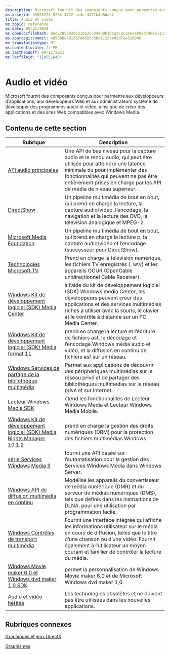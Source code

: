 ```yaml
---
description: Microsoft fournit des composants conçus pour permettre aux développeurs d’applications, aux développeurs Web et aux administrateurs système de développer des programmes audio et vidéo, ainsi que de créer des applications et des sites Web compatibles avec Windows Media.
ms.assetid: 30595274-5234-4722-ac4e-4471b4d8dae2
title: Audio et vidéo
ms.topic: reference
ms.date: 05/31/2018
ms.openlocfilehash: ded7295592db310a353349d9b1dca3c8c2e6aab02d740651132996247fa9198e
ms.sourcegitcommit: e858bbe701567d4583c50a11326e42d7ea51804b
ms.translationtype: MT
ms.contentlocale: fr-FR
ms.lasthandoff: 08/11/2021
ms.locfileid: "118551646"
---
```

# <a name="audio-and-video"></a>Audio et vidéo

Microsoft fournit des composants conçus pour permettre aux développeurs d’applications, aux développeurs Web et aux administrateurs système de développer des programmes audio et vidéo, ainsi que de créer des applications et des sites Web compatibles avec Windows Media.

## <a name="in-this-section"></a>Contenu de cette section



| Rubrique                                                                                                              | Description                                                                                                                                                                                                                        |
|--------------------------------------------------------------------------------------------------------------------|------------------------------------------------------------------------------------------------------------------------------------------------------------------------------------------------------------------------------------|
| [API audio principales](./coreaudio/core-audio-apis-in-windows-vista.md)<br/>                                           | Une API de bas niveau pour la capture audio et le rendu audio, qui peut être utilisée pour atteindre une latence minimale ou pour implémenter des fonctionnalités qui peuvent ne pas être entièrement prises en charge par les API de média de niveau supérieur.<br/>                           |
| [DirectShow](./directshow/directshow.md)<br/>                                                                          | Un pipeline multimédia de bout en bout, qui prend en charge la lecture, la capture audio/vidéo, l’encodage, la navigation et la lecture des DVD, la télévision analogique et MPEG-2.<br/>                                                                       |
| [Microsoft Media Foundation](./medfound/microsoft-media-foundation-sdk.md)<br/>                                         | Un pipeline multimédia de bout en bout, qui prend en charge la lecture p, la capture audio/vidéo et l’encodage (successeur pour DirectShow).<br/>                                                                                                   |
| [Technologies Microsoft TV](/previous-versions/windows/desktop/mstv/microsoft-tv-technologies-portal)<br/>                                      | Prend en charge la télévision numérique, les fichiers TV enregistrés (. wtv) et les appareils OCUR (OpenCable unidirectionnel Cable Receiver).<br/>                                                                                                      |
| [Windows Kit de développement logiciel (SDK) Media Center](/previous-versions/aa286546(v=msdn.10))<br/>                                          | à l’aide du kit de développement logiciel (SDK) Windows media Center, les développeurs peuvent créer des applications et des services multimédias riches à utiliser avec la souris, le clavier et le contrôle à distance sur un PC Media Center.<br/>                        |
| [Windows Kit de développement logiciel (SDK) Media format 11](./wmformat/windows-media-format-11-sdk.md)<br/>                                     | prend en charge la lecture et l’écriture de fichiers asf, le décodage et l’encodage Windows média audio et vidéo, et la diffusion en continu de fichiers asf sur un réseau.<br/>                                                                                          |
| [Windows Services de partage de la bibliothèque multimédia](/previous-versions/windows/desktop/wmlss/windowsmedialibrarysharingservicesportal)<br/>                | Permet aux applications de découvrir des périphériques multimédias sur le réseau privé et de partager des bibliothèques multimédias sur le réseau privé et sur Internet.<br/>                                                                                     |
| [Lecteur Windows Media SDK](./wmp/windows-media-player-sdk.md)<br/>                                                | étend les fonctionnalités de Lecteur Windows Media et Lecteur Windows Media Mobile.<br/>                                                                                                                                       |
| [Windows Kit de développement logiciel (SDK) Media Rights Manager 10.1.2](/previous-versions//bb649422(v=vs.85))<br/> | prend en charge la gestion des droits numériques (DRM) pour la protection des fichiers multimédias Windows.<br/>                                                                                                                                            |
| [série Services Windows Media 9](/previous-versions/windows/desktop/dd873819(v=vs.85))<br/>                                 | fournit une API basée sur l’automatisation pour la gestion des Services Windows Media dans Windows Server.<br/>                                                                                                                                 |
| [Windows API de diffusion multimédia en continu](./mediastreaming/media-streaming-api-portal.md)<br/>                                | Modélise les appareils du convertisseur de média numérique (DMR) et du serveur de médias numériques (DMS), tels que définis dans les instructions de DLNA, pour une utilisation par programmation facile.<br/>                                                                           |
| [Windows Contrôles de transport multimédia](/previous-versions/windows/desktop/mediatransport/media-transport-controls-portal)<br/>                      | Fournit une interface intégrée qui affiche les informations utilisateur sur le média en cours de diffusion, telles que le titre d’une chanson ou d’une vidéo. Fournit également à l’utilisateur un moyen courant et familier de contrôler la lecture du média.<br/> |
| [Windows Movie maker 6,0 et Windows dvd maker 1,0 SDK](/previous-versions/windows/desktop/wmmdvdm/windows-movie-maker-6-0-and-windows-dvd-maker-1-0-sdk)<br/>     | permet la personnalisation de Windows Movie maker 6,0 et de Microsoft Windows dvd maker 1,0.<br/>                                                                                                                                   |
| [Audio et vidéo hérités](/windows-hardware/drivers/audio/legacy-audio-interfaces)<br/>                                                    | Les technologies obsolètes et ne doivent pas être utilisées dans les nouvelles applications.<br/>                                                                                                                                              |



 

## <a name="related-topics"></a>Rubriques connexes

<dl> <dt>

[Graphiques et jeux DirectX](./directx.md)
</dt> <dt>

[Graphismes](./graphics-and-multimedia.md)
</dt> </dl>

 

